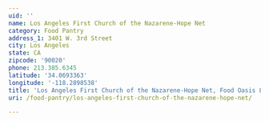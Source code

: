 ```yaml
---
uid: ''
name: Los Angeles First Church of the Nazarene-Hope Net
category: Food Pantry
address_1: 3401 W. 3rd Street
city: Los Angeles
state: CA
zipcode: '90020'
phone: 213.385.6345
latitude: '34.0693363'
longitude: '-118.2898538'
title: 'Los Angeles First Church of the Nazarene-Hope Net, Food Oasis Los Angeles'
uri: /food-pantry/los-angeles-first-church-of-the-nazarene-hope-net/

---
```

